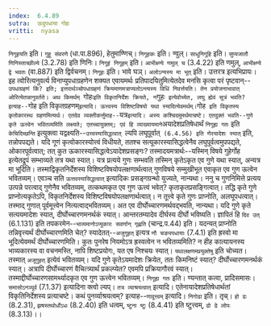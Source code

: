 ```yaml
---
index:  6.4.89
sutra:  ऊदुपधाया गोहः
vritti:  nyasa
---
```


`निगूहयति` इति। `गुहू संवरणे` (धा.पा.896), हेतुमाण्णिच्। `निगूहकः` इति। ण्वुल्। `साधुनिगूहि` इति। `सुप्यजातौ णिनिस्ताच्छील्ये` (3.2.78) इति णिनिः। `निगूहं निगूहम्` इति। `आभीक्ष्ण्ये णमुल् च` (3.4.22) इति णमुल्, `आभीक्ष्ण्ये द्वे भवतः` (वा.887) इति द्विर्वचनम्। `निगूहः` इति। भावे घञ्। `अलोऽन्यस्य मा भूत्` इति। उत्तरत्र इत्यभिप्रायः। इह त्वोरित्यनुवर्त्य विनाप्युपधाग्रहणेन शक्यत एवायमर्थः प्रतिपादयितुमित्येतदेव मनसि कृत्वा परं पृष्टवान्--`उपधाग्रहणं किं? इति; इत्तरार्थञ्चोपधाग्रहणं क्रियमाणमत्राप्यलोऽन्त्यस्य विधिं निवर्त्तयति। तेन प्रयोजनाभावात् ओरित्येतन्नानुवर्तते।
अथ किमर्थम् `गोहः` इति विकृतनिर्देशः क्रियते, न `गुहः` इत्येवोच्येत, लघु ह्येवं सूत्रं भवति? इत्याह--`गोह इति विकृतग्रहणम्` इत्यादि। ऊत्त्वस्य विशिष्टविषयो यथा स्यादित्येवमर्थम्। `गोह` इति विकृतस्य कृतोकारस्थ ग्रहणमित्यर्थः। एतदेव व्यक्तीकर्त्तुमाह--`यत्र` इत्यादि। अस्य कश्चिदमुमर्थमाचष्टे। एतदुक्तं भवति--गुणे कृते ऊत्त्वेन भवितव्यमिति लक्ष्यते; एतच्चायुक्तम्; एवं हि व्याख्यायमाने `अयादेशप्रतिषेधार्थं `निगूह्य गतः` इति `केचिदिच्छन्ति` इत्युक्त्वा यद्वक्ष्यति--`उत्त्वस्यासिद्धत्वात् `ल्यपि लघूपूर्वात्` (6.4.56) इति णेरयादेशः स्यात्` इति, तन्नोपपद्यते। यदि गूणं कृत्वोकारस्योत्त्वं विधीयते, ततश्च सत्यूकारस्यासिद्धत्वेनैव लघुपूर्वत्वमुपपद्यते, ओकारपूर्वत्वात्; तत् कुत ऊकारस्यासिद्धत्वेऽयादेशप्रसङ्गः? तस्मादयमत्रार्थः--यस्मिन् विषये गुहेर्गोह इत्येतद्रूपं सम्भाव्यते तत्र यथा स्यात्। यत्र प्रत्यये गुणः सम्भवति तस्मिन् कृतेऽकृत एव गुणे यथा स्यात्, अन्यत्र मा भूदिति। तस्माद्विकृतनिर्देशस्य विशिष्टविषयोपलक्षणार्थत्वात् गुणविषये सम्मुखीभूत एवाकृत एव गुण ऊत्वेन भवितव्यम्। एवञ्च सति `ऊत्तवस्यासिद्धत्वात्` इत्यादिकः प्रसङ्गग्रन्थो युज्यते, नान्यथा। ननु च गुणनिमित्ते प्रत्यय उत्पन्ने परत्वाद् गुणेनैव भवितव्यम्, तत्कथमकृत एव गुण ऊत्त्वं भवेत्? कृताकृतप्रसङ्गित्वात्। तद्धि कृते गुणे प्राप्नोत्यकृतेऽपि, विकृतनिर्देशस्य विशिष्टविषयोपलक्षणार्थत्वात्। न तूत्त्वे कृते गुणः प्राप्नोति, अलघूपधत्वात्। तस्माद् गुणात् पूर्वमूत्त्वेन नित्यत्वाद्भवितव्यम्। अत एव दीर्घोच्चारणमर्थवद्भवति, नान्यथा। यदि गुणे कृते सत्ययमादेशः स्यात्, दीर्घोच्चारणमनर्थकं स्यात्। आन्तरतम्यादेव दीर्घस्य दीर्घो भविष्यति। ज्ञापितं हि `दिव उत्` (6.1.131) इति तपकरमेन--`भाव्यमानोऽप्युकारः सवर्णान् गृह्णति` (चान्द्र.प.44) इति। यदन्यत् प्राप्नोति तन्निवृत्त्यर्थं दीर्घोच्चारणमिति चेत्? स्यादेतत्--`अजुगूहत्` इत्यत्र `णौ चङ्यपधायाः` (7.4.1) इति ह्रस्वो मा भूदित्येवमर्थं दीर्घोच्चारणमिति। कुतः पुनरेष नियमोऽत्र ह्रस्वत्वेन न भवितव्यमिति? न हीह कात्यायनस्य भाव्यकारस्य वा वचनमस्ति, नापि शिष्टप्रयोगः, यत एष निश्चयः स्यात्। `यथालक्षणमप्रयुक्तेषु` इति चोच्यत। तस्मात् `अजूगुहत्` इत्येवं भवितव्यम्। यदि गुणे कृतेऽयमादेशः क्रियेत, ततः किमनिष्टं स्यात्? दीर्घोच्चारणमनर्थकं स्यात्। अत्रापि दीर्घोच्चारणं वैचित्त्र्यार्थं प्रकल्प्येत? एवमपि प्रक्रियागौरवं स्यात्। तस्माद्दीर्घोच्चारणसामर्थ्यादकृत एव गुण ऊत्त्वेन भवितव्यम्। `निगूह्य गतः` इति। ण्यन्तात् कत्वा, प्रादिसमासः। `समासोऽनञ्पूर्व` (7.1.37) इत्यादिना क्त्वो ल्यप्। `तत्र व्याश्रयत्वात्` इत्यादि। एतेनायादेशप्रतिषेधार्थतां विकृतिनिर्देशस्य प्रत्याचष्टे। कथं पुनर्व्याश्रयत्वम्? इत्याह--`णावूत्त्वम्` इत्यादि।
`निगोढा` इति। तृच्। `हो ढः` (8.2.31), `झषस्तथोर्धोऽधः` (8.2.40) इति धत्वम्, `ष्टुना ष्टुः` (8.4.41) इति ष्टुत्त्वम्, `ढो ढे लोपः` (8.3.13)।।

